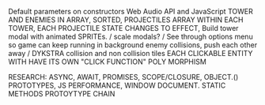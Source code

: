 Default parameters on constructors
Web Audio API and JavaScript
TOWER AND ENEMIES IN ARRAY, SORTED, PROJECTILES ARRAY WITHIN EACH TOWER, EACH PROJECTILE STATE CHANGES TO EFFECT,
Build tower modal with animated SPRITEs. / scale modals? /
See through options menu so game can keep running in background
enemy collisions, push each other away / DYKSTRA collision and non collision tiles
EACH CLICKABLE ENTITY WITH HAVE ITS OWN "CLICK FUNCTION" POLY MORPHISM

RESEARCH: ASYNC, AWAIT, PROMISES, SCOPE/CLOSURE, OBJECT.() PROTOTYPES, JS PERFORMANCE, WINDOW DOCUMENT. STATIC METHODS
PROTOYTYPE CHAIN
